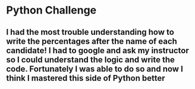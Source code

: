 # Python Challenge 
## I had the most trouble understanding how to write the percentages after the name of each candidate! I had to google and ask my instructor so I could understand the logic and write the code. Fortunately I was able to do so and now I think I mastered this side of Python better

